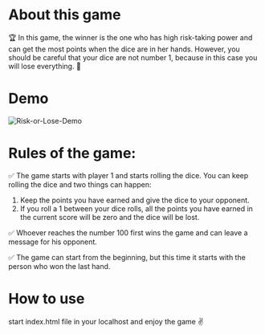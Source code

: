 # About this game
🏆 In this game, the winner is the one who has high risk-taking power and can get the most points when the dice are in her hands.
However, you should be careful that your dice are not number 1, because in this case you will lose everything. 🫡

# Demo
![Risk-or-Lose-Demo](https://github.com/mersad-Bxtrue/Risk-or-Lose-Game/blob/master/assets/video/demo.gif)

# Rules of the game:

✅ The game starts with player 1 and starts rolling the dice. You can keep rolling the dice and two things can happen:
1) Keep the points you have earned and give the dice to your opponent.
2) If you roll a 1 between your dice rolls, all the points you have earned in the current score will be zero and the dice will be lost.

✅ Whoever reaches the number 100 first wins the game and can leave a message for his opponent.

✅ The game can start from the beginning, but this time it starts with the person who won the last hand.

# How to use
start index.html file in your localhost and enjoy the game ✌️

